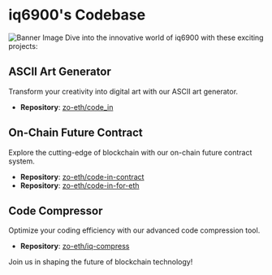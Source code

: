 # iq6900's Codebase
![Banner Image](https://pbs.twimg.com/community_banner_img/1848237584344027137/qW3lvZkf?format=jpg&name=medium)
Dive into the innovative world of iq6900 with these exciting projects:

## **ASCII Art Generator**
Transform your creativity into digital art with our ASCII art generator.
- **Repository**: [zo-eth/code_in](https://github.com/zo-eth/code_in)

## **On-Chain Future Contract**
Explore the cutting-edge of blockchain with our on-chain future contract system.
- **Repository**: [zo-eth/code-in-contract](https://github.com/zo-eth/code-in-contract)
- **Repository**: [zo-eth/code-in-for-eth](https://github.com/zo-eth/code-in-for-eth)

## **Code Compressor**
Optimize your coding efficiency with our advanced code compression tool.
- **Repository**: [zo-eth/iq-compress](https://github.com/zo-eth/iq-compress)

Join us in shaping the future of blockchain technology!
